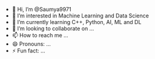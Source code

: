 - 👋 Hi, I’m @Saumya9971
- 👀 I’m interested in Machine Learning and Data Science
- 🌱 I’m currently learning C++, Python, AI, ML and DL
- 💞️ I’m looking to collaborate on ...
- 📫 How to reach me ...
- 😄 Pronouns: ...
- ⚡ Fun fact: ...

<!---
Saumya9971/Saumya9971 is a ✨ special ✨ repository because its `README.md` (this file) appears on your GitHub profile.
You can click the Preview link to take a look at your changes.
--->
